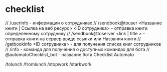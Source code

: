# checklist
// /userinfo - информации о сотрудниках
// /sendbook@touser <Название книги | Ссылка на веб ресурс> <ID сотрудника> - отправка книги определенному сотруднику
// /sendbook@toserver <link | title > - отправка книги на сервер ввиде ссылки или Названия книги
// /getbookinfo <ID сотрудника> - для получения списка книг сотрудников
// /info - команда для получения о доступных командах для бота
// @automatoChecklist_bot - название бота Checklist Automato

/tolunch
/fromlunch
/stopwork
/starkwork


